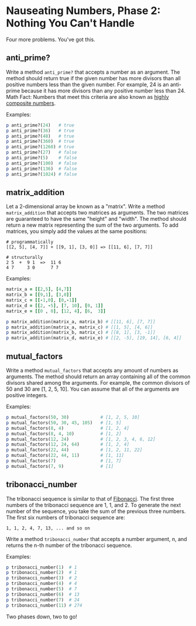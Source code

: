 # Nauseating Numbers, Phase 2: Nothing You Can't Handle

Four more problems. You've got this.

## anti_prime?

Write a method `anti_prime?` that accepts a number as an argument. The method
should return true if the given number has more divisors than all positive
numbers less than the given number. For example, 24 is an anti-prime because it
has more divisors than any positive number less than 24. Math Fact: Numbers that
meet this criteria are also known as [highly composite
numbers][highly-composite-wiki].

Examples:

```ruby
p anti_prime?(24)   # true
p anti_prime?(36)   # true
p anti_prime?(48)   # true
p anti_prime?(360)  # true
p anti_prime?(1260) # true
p anti_prime?(27)   # false
p anti_prime?(5)    # false
p anti_prime?(100)  # false
p anti_prime?(136)  # false
p anti_prime?(1024) # false
```

## matrix_addition

Let a 2-dimensional array be known as a "matrix". Write a method
`matrix_addition` that accepts two matrices as arguments. The two matrices are
guaranteed to have the same "height" and "width". The method should return a new
matrix representing the sum of the two arguments. To add matrices, you simply
add the values at the same positions:

```plaintext
# programmatically
[[2, 5], [4, 7]] + [[9, 1], [3, 0]] => [[11, 6], [7, 7]]

# structurally
2 5  +  9 1  =>  11 6
4 7     3 0      7 7
```

Examples:

```ruby
matrix_a = [[2,5], [4,7]]
matrix_b = [[9,1], [3,0]]
matrix_c = [[-1,0], [0,-1]]
matrix_d = [[2, -5], [7, 10], [0, 1]]
matrix_e = [[0 , 0], [12, 4], [6,  3]]

p matrix_addition(matrix_a, matrix_b) # [[11, 6], [7, 7]]
p matrix_addition(matrix_a, matrix_c) # [[1, 5], [4, 6]]
p matrix_addition(matrix_b, matrix_c) # [[8, 1], [3, -1]]
p matrix_addition(matrix_d, matrix_e) # [[2, -5], [19, 14], [6, 4]]
```

## mutual_factors

Write a method `mutual_factors` that accepts any amount of numbers as arguments.
The method should return an array containing all of the common divisors shared
among the arguments. For example, the common divisors of 50 and 30 are \[1, 2,
5, 10\]. You can assume that all of the arguments are positive integers.

Examples:

```ruby
p mutual_factors(50, 30)            # [1, 2, 5, 10]
p mutual_factors(50, 30, 45, 105)   # [1, 5]
p mutual_factors(8, 4)              # [1, 2, 4]
p mutual_factors(8, 4, 10)          # [1, 2]
p mutual_factors(12, 24)            # [1, 2, 3, 4, 6, 12]
p mutual_factors(12, 24, 64)        # [1, 2, 4]
p mutual_factors(22, 44)            # [1, 2, 11, 22]
p mutual_factors(22, 44, 11)        # [1, 11]
p mutual_factors(7)                 # [1, 7]
p mutual_factors(7, 9)              # [1]
```

## tribonacci_number

The tribonacci sequence is similar to that of
[Fibonacci][fibonacci-number-wiki]. The first three numbers of the tribonacci
sequence are 1, 1, and 2. To generate the next number of the sequence, you take
the sum of the previous three numbers. The first six numbers of tribonacci
sequence are:

```plaintext
1, 1, 2, 4, 7, 13, ... and so on
```

Write a method `tribonacci_number` that accepts a number argument, n, and
returns the n-th number of the tribonacci sequence.

Examples:

```ruby
p tribonacci_number(1)  # 1
p tribonacci_number(2)  # 1
p tribonacci_number(3)  # 2
p tribonacci_number(4)  # 4
p tribonacci_number(5)  # 7
p tribonacci_number(6)  # 13
p tribonacci_number(7)  # 24
p tribonacci_number(11) # 274
```

Two phases down, two to go!

[fibonacci-number-wiki]: https://en.wikipedia.org/wiki/Fibonacci_number
[highly-composite-wiki]: https://en.wikipedia.org/wiki/Highly_composite_number
